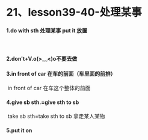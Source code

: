# 21、lesson39-40-处理某事



#### 1.do with sth 处理某事     put it 放置

​	

#### 2.don't+V.o(>﹏<)o不要去做

#### 3.in  front of  car 在车的前面（车里面的前排） 

​	in front of  car  在车这个整体的前面

#### 4.give sb sth.=give sth to sb

​	take sb sth=take sth to sb 拿走某人某物

#### 5.put it on 